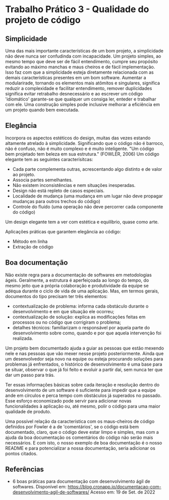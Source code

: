 # Trabalho Prático 3 - Qualidade do projeto de código

## Simplicidade

Uma das mais importante características de um bom projeto, a simplicidade não deve nunca ser confudinda com incapacidade. Um projeto simples, ao mesmo tempo que deve ser de fácil entendimento, cumpre seu propósito evitando ao máximo manchas e maus cheiros e de fácil implementação. Isso faz com que a simplicidade esteja diretamente relacionada com as demais características presentes em um bom software. Aumentar a modularirade, tornando os elementos mais atômitos e singulares, significa reduzir a complexidade e facilitar entendimento, remover duplicidades significa evitar retrabalho desnecessário e ao escrever um código 'idiomático' garante-se que qualquer um consiga ler, enteder e trabalhar com ele. Uma construção simples pode inclusive melhorar a eficiência em um projeto quando bem executada.

## Elegância

Incorpora os aspectos estéticos do design, muitas das vezes estando altamente atrelado à simplicidade. Significando que o código não é barroco, não é confuso, não é muito complexo e é muito inteligente.
"Um código bem projetado tem beleza em sua estrutura." (FOWLER, 2006)
Um código elegante tem as seguintes caracterísitcas:

 - Cada parte complementa outras, acrescentando algo distinto e de valor ao projeto.
 - Associa partes semelhantes.
 - Não existem inconsistências e nem situações inesperadas.
 - Design não está repleto de casos especiais.
 - Localidade de mudança (uma mudança em um lugar não deve propagar mudanças para outros trechos do código)
 - Controle do fluído (uma operação não deve percorrer cada componente do código) 

Um design elegante tem a ver com estética e equilíbrio, quase como arte.

Aplicações práticas que garantem elegância ao código:
 - Método em linha
 - Extração de código

## Boa documentação

Não existe regra para a documentação de softwares em metodologias ágeis. Geralmente, a estrutura é aperfeiçoada ao longo do tempo, do mesmo jeito que a própria colaboração e produtividade da equipe se adéqua durante o ciclo de vida de uma aplicação. Mas, em termos gerais, documentos do tipo precisam ter três elementos:

- contextualização de problema: informa cada obstáculo durante o desenvolvimento e em que situação ele ocorreu;
- contextualização de solução: explica as modificações feitas em processos ou no código que corrigiram o problema;
- detalhes técnicos: familiarizam o responsável por aquela parte do desenvolvimento sobre como, quando e por que aquela intervenção foi realizada.

Um projeto bem documentado ajuda a guiar as pessoas que estão mexendo nele e nas pessoas que vão mexer nesse projeto posteriormente. Ainda que um desenvolvedor seja novo na equipe ou esteja procurando soluções para problemas já enfrentados, o histórico de desenvolvimento é uma base para se situar, observar o que já foi feito e evoluir a partir daí, sem nunca ter que dar um passo para trás.

Ter essas informações básicas sobre cada iteração e resolução dentro do desenvolvimento de um software é suficiente para impedir que a equipe ande em círculos e perca tempo com obstáculos já superados no passado. Esse esforço economizado pode servir para adicionar novas funcionalidades à aplicação ou, até mesmo, polir o código para uma maior qualidade de produto.

Uma possível relação da característica com os maus-cheiros de código definidos por Fowler é a de 'comentários', se o código está bem documentado, claro, que o código deve estar limpo e simples, mas com a ajuda da boa documentação os comentários do código não serão mais necessários. E com isto, o nosso exemplo de boa documentação é o nosso README e para potencializar a nossa documentação, seria adicionar os pontos citados.

## Referências

- 6 boas práticas para documentação com desenvolvimento ágil de softwares. Disponível em: https://blog.cronapp.io/documentacao-com-desenvolvimento-agil-de-softwares/ Acesso em: 19 de Set. de 2022
